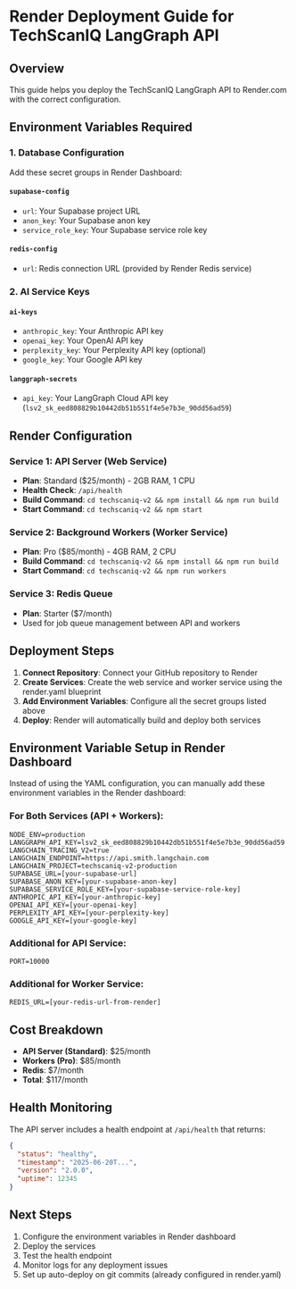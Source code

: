 # Render Deployment Guide for TechScanIQ LangGraph API

## Overview
This guide helps you deploy the TechScanIQ LangGraph API to Render.com with the correct configuration.

## Environment Variables Required

### 1. Database Configuration
Add these secret groups in Render Dashboard:

#### `supabase-config`
- `url`: Your Supabase project URL
- `anon_key`: Your Supabase anon key
- `service_role_key`: Your Supabase service role key

#### `redis-config`
- `url`: Redis connection URL (provided by Render Redis service)

### 2. AI Service Keys
#### `ai-keys`
- `anthropic_key`: Your Anthropic API key
- `openai_key`: Your OpenAI API key  
- `perplexity_key`: Your Perplexity API key (optional)
- `google_key`: Your Google API key

#### `langgraph-secrets`
- `api_key`: Your LangGraph Cloud API key (`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`)

## Render Configuration

### Service 1: API Server (Web Service)
- **Plan**: Standard ($25/month) - 2GB RAM, 1 CPU
- **Health Check**: `/api/health`
- **Build Command**: `cd techscaniq-v2 && npm install && npm run build`
- **Start Command**: `cd techscaniq-v2 && npm start`

### Service 2: Background Workers (Worker Service)  
- **Plan**: Pro ($85/month) - 4GB RAM, 2 CPU
- **Build Command**: `cd techscaniq-v2 && npm install && npm run build`
- **Start Command**: `cd techscaniq-v2 && npm run workers`

### Service 3: Redis Queue
- **Plan**: Starter ($7/month)
- Used for job queue management between API and workers

## Deployment Steps

1. **Connect Repository**: Connect your GitHub repository to Render
2. **Create Services**: Create the web service and worker service using the render.yaml blueprint
3. **Add Environment Variables**: Configure all the secret groups listed above
4. **Deploy**: Render will automatically build and deploy both services

## Environment Variable Setup in Render Dashboard

Instead of using the YAML configuration, you can manually add these environment variables in the Render dashboard:

### For Both Services (API + Workers):
```
NODE_ENV=production
LANGGRAPH_API_KEY=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
LANGCHAIN_TRACING_V2=true
LANGCHAIN_ENDPOINT=https://api.smith.langchain.com
LANGCHAIN_PROJECT=techscaniq-v2-production
SUPABASE_URL=[your-supabase-url]
SUPABASE_ANON_KEY=[your-supabase-anon-key]
SUPABASE_SERVICE_ROLE_KEY=[your-supabase-service-role-key]
ANTHROPIC_API_KEY=[your-anthropic-key]
OPENAI_API_KEY=[your-openai-key]
PERPLEXITY_API_KEY=[your-perplexity-key]
GOOGLE_API_KEY=[your-google-key]
```

### Additional for API Service:
```
PORT=10000
```

### Additional for Worker Service:
```
REDIS_URL=[your-redis-url-from-render]
```

## Cost Breakdown
- **API Server (Standard)**: $25/month
- **Workers (Pro)**: $85/month  
- **Redis**: $7/month
- **Total**: $117/month

## Health Monitoring
The API server includes a health endpoint at `/api/health` that returns:
```json
{
  "status": "healthy",
  "timestamp": "2025-06-20T...",
  "version": "2.0.0",
  "uptime": 12345
}
```

## Next Steps
1. Configure the environment variables in Render dashboard
2. Deploy the services
3. Test the health endpoint
4. Monitor logs for any deployment issues
5. Set up auto-deploy on git commits (already configured in render.yaml)